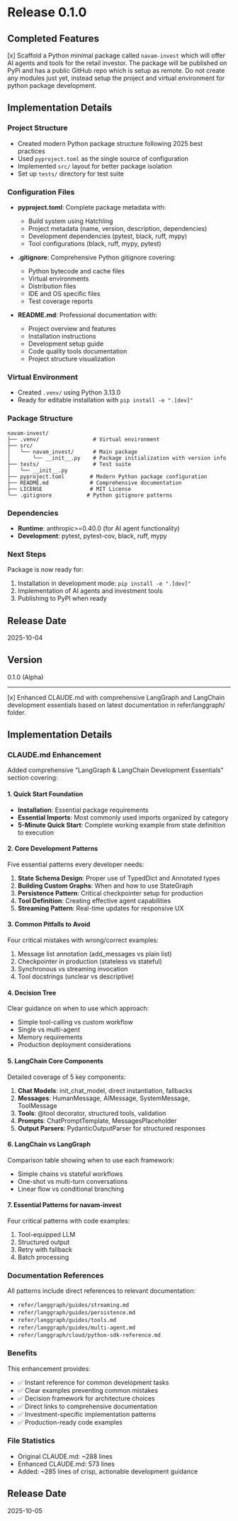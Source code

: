 # Release 0.1.0

## Completed Features

[x] Scaffold a Python minimal package called `navam-invest` which will offer AI agents and tools for the retail investor. The package will be published on PyPi and has a public GitHub repo which is setup as remote. Do not create any modules just yet, instead setup the project and virtual environment for python package development.

## Implementation Details

### Project Structure
- Created modern Python package structure following 2025 best practices
- Used `pyproject.toml` as the single source of configuration
- Implemented `src/` layout for better package isolation
- Set up `tests/` directory for test suite

### Configuration Files
- **pyproject.toml**: Complete package metadata with:
  - Build system using Hatchling
  - Project metadata (name, version, description, dependencies)
  - Development dependencies (pytest, black, ruff, mypy)
  - Tool configurations (black, ruff, mypy, pytest)

- **.gitignore**: Comprehensive Python gitignore covering:
  - Python bytecode and cache files
  - Virtual environments
  - Distribution files
  - IDE and OS specific files
  - Test coverage reports

- **README.md**: Professional documentation with:
  - Project overview and features
  - Installation instructions
  - Development setup guide
  - Code quality tools documentation
  - Project structure visualization

### Virtual Environment
- Created `.venv/` using Python 3.13.0
- Ready for editable installation with `pip install -e ".[dev]"`

### Package Structure
```
navam-invest/
├── .venv/                 # Virtual environment
├── src/
│   └── navam_invest/      # Main package
│       └── __init__.py    # Package initialization with version info
├── tests/                 # Test suite
│   └── __init__.py
├── pyproject.toml        # Modern Python package configuration
├── README.md             # Comprehensive documentation
├── LICENSE               # MIT License
└── .gitignore           # Python gitignore patterns
```

### Dependencies
- **Runtime**: anthropic>=0.40.0 (for AI agent functionality)
- **Development**: pytest, pytest-cov, black, ruff, mypy

### Next Steps
Package is now ready for:
1. Installation in development mode: `pip install -e ".[dev]"`
2. Implementation of AI agents and investment tools
3. Publishing to PyPI when ready

## Release Date
2025-10-04

## Version
0.1.0 (Alpha)

---

[x] Enhanced CLAUDE.md with comprehensive LangGraph and LangChain development essentials based on latest documentation in refer/langgraph/ folder.

## Implementation Details

### CLAUDE.md Enhancement

Added comprehensive "LangGraph & LangChain Development Essentials" section covering:

#### 1. Quick Start Foundation
- **Installation**: Essential package requirements
- **Essential Imports**: Most commonly used imports organized by category
- **5-Minute Quick Start**: Complete working example from state definition to execution

#### 2. Core Development Patterns
Five essential patterns every developer needs:
1. **State Schema Design**: Proper use of TypedDict and Annotated types
2. **Building Custom Graphs**: When and how to use StateGraph
3. **Persistence Pattern**: Critical checkpointer setup for production
4. **Tool Definition**: Creating effective agent capabilities
5. **Streaming Pattern**: Real-time updates for responsive UX

#### 3. Common Pitfalls to Avoid
Four critical mistakes with wrong/correct examples:
1. Message list annotation (add_messages vs plain list)
2. Checkpointer in production (stateless vs stateful)
3. Synchronous vs streaming invocation
4. Tool docstrings (unclear vs descriptive)

#### 4. Decision Tree
Clear guidance on when to use which approach:
- Simple tool-calling vs custom workflow
- Single vs multi-agent
- Memory requirements
- Production deployment considerations

#### 5. LangChain Core Components
Detailed coverage of 5 key components:
1. **Chat Models**: init_chat_model, direct instantiation, fallbacks
2. **Messages**: HumanMessage, AIMessage, SystemMessage, ToolMessage
3. **Tools**: @tool decorator, structured tools, validation
4. **Prompts**: ChatPromptTemplate, MessagesPlaceholder
5. **Output Parsers**: PydanticOutputParser for structured responses

#### 6. LangChain vs LangGraph
Comparison table showing when to use each framework:
- Simple chains vs stateful workflows
- One-shot vs multi-turn conversations
- Linear flow vs conditional branching

#### 7. Essential Patterns for navam-invest
Four critical patterns with code examples:
1. Tool-equipped LLM
2. Structured output
3. Retry with fallback
4. Batch processing

### Documentation References
All patterns include direct references to relevant documentation:
- `refer/langgraph/guides/streaming.md`
- `refer/langgraph/guides/persistence.md`
- `refer/langgraph/guides/tools.md`
- `refer/langgraph/guides/multi-agent.md`
- `refer/langgraph/cloud/python-sdk-reference.md`

### Benefits
This enhancement provides:
- ✅ Instant reference for common development tasks
- ✅ Clear examples preventing common mistakes
- ✅ Decision framework for architecture choices
- ✅ Direct links to comprehensive documentation
- ✅ Investment-specific implementation patterns
- ✅ Production-ready code examples

### File Statistics
- Original CLAUDE.md: ~288 lines
- Enhanced CLAUDE.md: 573 lines
- Added: ~285 lines of crisp, actionable development guidance

## Release Date
2025-10-05
